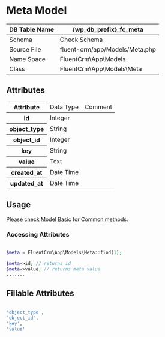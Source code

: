 # Meta Model

| DB Table Name | {wp_db_prefix}_fc_meta                                                   |
|---------------|--------------------------------------------------------------------------|
| Schema        | <a :href="$withBase('/database/#fc-subscribers-table')">Check Schema</a> |
| Source File   | fluent-crm/app/Models/Meta.php                                           |
| Name Space    | FluentCrm\App\Models                                                     |
| Class         | FluentCrm\App\Models\Meta                                                |

## Attributes
<table class="nowrap">
   <thead>
      <tr>
         <th>Attribute</th>
         <td>Data Type</td>
         <td>Comment</td>
      </tr>
   </thead>
   <tbody>
      <tr>
         <th>id</th>
         <td>Integer</td>
         <td></td>
      </tr>
      <tr>
         <th>object_type</th>
         <td>String</td>
         <td></td>
      </tr>
      <tr>
         <th>object_id</th>
         <td>Integer</td>
         <td></td>
      </tr>
      <tr>
         <th>key</th>
         <td>String</td>
         <td></td>
      </tr>
      <tr>
         <th>value</th>
         <td>Text</td>
         <td></td>
      </tr>
      <tr>
         <th>created_at</th>
         <td>Date Time</td>
         <td></td>
      </tr>
      <tr>
         <th>updated_at</th>
         <td>Date Time</td>
         <td></td>
      </tr>
   </tbody>
</table>

## Usage
Please check <a href="/database/models/">Model Basic</a> for Common methods.


### Accessing Attributes

```php 

$meta = FluentCrm\App\Models\Meta::find(1);

$meta->id; // returns id
$meta->value; // returns meta value
.......
```


## Fillable Attributes

```php

'object_type',
'object_id',
'key',
'value'
```